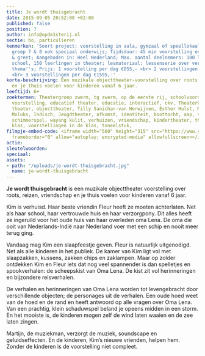 ```yaml
---
title: Je wordt thuisgebracht
date: 2015-09-05 20:52:00 +02:00
published: false
position: 7
author: info@opde1sterij.nl
sectie: bo, particulieren
kenmerken: 'Soort project: voorstelling in aula, gymzaal of speellokaal; Doelgroep:
  groep 7 & 8 ook speciaal onderwijs; Tijdsduur: 45 min voorstelling en 15 min meet
  & greet; Aangeboden in: Heel Nederland; Max. aantal deelnemers: 100 leerlingen in
  school, 150 leerlingen in theater; lesmateriaal: lessenserie over verschillende
  thema''s; Prijs: 1 voorstelling per dag €855,- <br> 2 voorstellingen per dag €1195,-
  <br> 3 voorstellingen per dag €1595,-'
korte-beschrijving: Een muzikale objecttheater-voorstelling over roots, reizen, vriendschap
  en je thuis voelen voor kinderen vanaf 6 jaar.
leeftijd: 6+
zoektermen: Theatergroep zwerm, tg zwerm, op de eerste rij, schoolvoorstelling, educatieve
  voorstelling, educatief theater, educatie, interactief, ckv, TheaterChallenge, muziek
  theater, objecttheater, Tilly Sanichar-van Herwijnen, Esther Hulst, Martijn Huitema,
  Moluks, Indisch, Jeugdtheater, afkomst, identiteit, boottocht, aap, schaduwspel,
  schimmerspel, wayang kulit, verhuizen, vriendschap, kindertheater, theater in de
  klas, voorstellingen in de klas, toneelstuk,
filmpje-embed-code: <iframe width="560" height="315" src="https://www.youtube-nocookie.com/embed/Zdz_Kwkz9QQ?rel=0&amp;controls=0&amp;showinfo=0"
  frameborder="0" allow="autoplay; encrypted-media" allowfullscreen></iframe>
actie: 
sleutelwoorden: 
speciaal: 
assets:
- path: "/uploads/je-wordt-thuisgebracht.jpg"
  name: je-wordt-thuisgebracht
---
```


**Je wordt thuisgebracht** is een muzikale objecttheater voorstelling over roots, reizen, vriendschap en je thuis voelen voor kinderen vanaf 6 jaar.

Kim is verhuisd. Haar beste vriendin Fleur heeft ze moeten achterlaten. Net als haar school, haar vertrouwde huis en haar verzorgpony. Dit alles heeft ze ingeruild voor het oude huis van haar overleden oma Lena. De oma die ooit van Nederlands-Indië naar Nederland voer met een schip en nooit meer terug ging.

Vandaag mag Kim een slaapfeestje geven. Fleur is natuurlijk uitgenodigd. Net als alle kinderen in het publiek. De kamer van Kim ligt vol met slaapzakken, kussens, zakken chips en zaklampen. Maar op zolder ontdekken Kim en Fleur iets dat nog veel spannender is dan spelletjes en spookverhalen: de scheepskist van Oma Lena. De kist zit vol herinneringen en bijzondere reisverhalen.

De verhalen en herinneringen van Oma Lena worden tot levengebracht door verschillende objecten; de personages uit de verhalen. Een oude hoed weet van de hoed en de rand en heeft antwoord op alle vragen over Oma Lena. Van een prachtig, klein schaduwspel beland je opeens midden in een storm. En het mooiste is, de kinderen mogen zelf de wind laten waaien en de zee laten zingen.

Martijn, de muziekman, verzorgt de muziek, soundscape en geluidseffecten. En de kinderen, Kim’s nieuwe vrienden, helpen hem. Zonder de kinderen is de voorstelling niet compleet.
